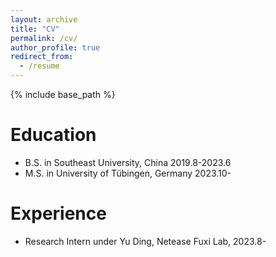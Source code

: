```yaml
---
layout: archive
title: "CV"
permalink: /cv/
author_profile: true
redirect_from:
  - /resume
---
```


{% include base_path %}

Education
======
* B.S. in Southeast University, China 2019.8-2023.6
* M.S. in University of Tübingen, Germany 2023.10-


Experience
======
* Research Intern under Yu Ding, Netease Fuxi Lab, 2023.8-

  


  

